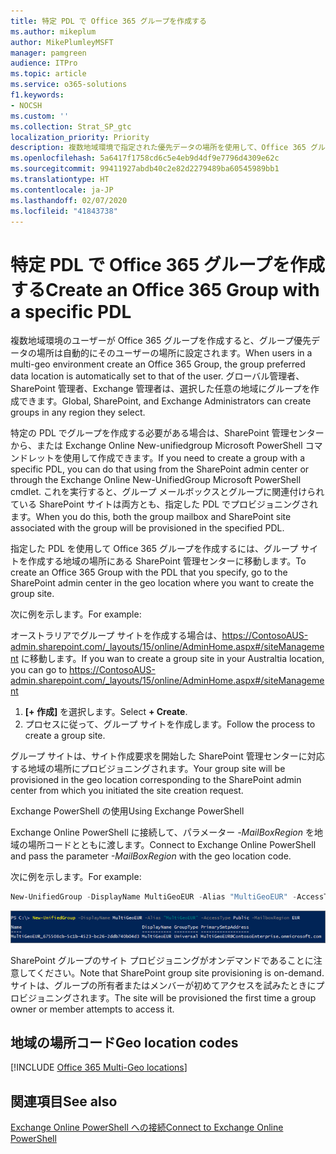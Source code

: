 ```yaml
---
title: 特定 PDL で Office 365 グループを作成する
ms.author: mikeplum
author: MikePlumleyMSFT
manager: pamgreen
audience: ITPro
ms.topic: article
ms.service: o365-solutions
f1.keywords:
- NOCSH
ms.custom: ''
ms.collection: Strat_SP_gtc
localization_priority: Priority
description: 複数地域環境で指定された優先データの場所を使用して、Office 365 グループを作成する方法について説明します。
ms.openlocfilehash: 5a6417f1758cd6c5e4eb9d4df9e7796d4309e62c
ms.sourcegitcommit: 99411927abdb40c2e82d2279489ba60545989bb1
ms.translationtype: HT
ms.contentlocale: ja-JP
ms.lasthandoff: 02/07/2020
ms.locfileid: "41843738"
---
```

# <a name="create-an-office-365-group-with-a-specific-pdl"></a><span data-ttu-id="8f762-103">特定 PDL で Office 365 グループを作成する</span><span class="sxs-lookup"><span data-stu-id="8f762-103">Create an Office 365 Group with a specific PDL</span></span>

<span data-ttu-id="8f762-104">複数地域環境のユーザーが Office 365 グループを作成すると、グループ優先データの場所は自動的にそのユーザーの場所に設定されます。</span><span class="sxs-lookup"><span data-stu-id="8f762-104">When users in a multi-geo environment create an Office 365 Group, the group preferred data location is automatically set to that of the user.</span></span> <span data-ttu-id="8f762-105">グローバル管理者、SharePoint 管理者、Exchange 管理者は、選択した任意の地域にグループを作成できます。</span><span class="sxs-lookup"><span data-stu-id="8f762-105">Global, SharePoint, and Exchange Administrators can create groups in any region they select.</span></span> 

<span data-ttu-id="8f762-106">特定の PDL でグループを作成する必要がある場合は、SharePoint 管理センターから、または Exchange Online New-unifiedgroup Microsoft PowerShell コマンドレットを使用して作成できます。</span><span class="sxs-lookup"><span data-stu-id="8f762-106">If you need to create a group with a specific PDL, you can do that using from the SharePoint admin center or through the Exchange Online New-UnifiedGroup Microsoft PowerShell cmdlet.</span></span> <span data-ttu-id="8f762-107">これを実行すると、グループ メールボックスとグループに関連付けられている SharePoint サイトは両方とも、指定した PDL でプロビジョニングされます。</span><span class="sxs-lookup"><span data-stu-id="8f762-107">When you do this, both the group mailbox and SharePoint site associated with the group will be provisioned in the specified PDL.</span></span>

<span data-ttu-id="8f762-108">指定した PDL を使用して Office 365 グループを作成するには、グループ サイトを作成する地域の場所にある SharePoint 管理センターに移動します。</span><span class="sxs-lookup"><span data-stu-id="8f762-108">To create an Office 365 Group with the PDL that you specify, go to the SharePoint admin center in the geo location where you want to create the group site.</span></span>

<span data-ttu-id="8f762-109">次に例を示します。</span><span class="sxs-lookup"><span data-stu-id="8f762-109">For example:</span></span>

<span data-ttu-id="8f762-110">オーストラリアでグループ サイトを作成する場合は、https://ContosoAUS-admin.sharepoint.com/_layouts/15/online/AdminHome.aspx#/siteManagement に移動します。</span><span class="sxs-lookup"><span data-stu-id="8f762-110">If you wan to create a group site in your Australtia location, you can go to https://ContosoAUS-admin.sharepoint.com/_layouts/15/online/AdminHome.aspx#/siteManagement</span></span>

1. <span data-ttu-id="8f762-111">**[+ 作成]** を選択します。</span><span class="sxs-lookup"><span data-stu-id="8f762-111">Select **+ Create**.</span></span>
2. <span data-ttu-id="8f762-112">プロセスに従って、グループ サイトを作成します。</span><span class="sxs-lookup"><span data-stu-id="8f762-112">Follow the process to create a group site.</span></span>

<span data-ttu-id="8f762-113">グループ サイトは、サイト作成要求を開始した SharePoint 管理センターに対応する地域の場所にプロビジョニングされます。</span><span class="sxs-lookup"><span data-stu-id="8f762-113">Your group site will be provisioned in the geo location corresponding to the SharePoint admin center from which you initiated the site creation request.</span></span> 

<span data-ttu-id="8f762-114">Exchange PowerShell の使用</span><span class="sxs-lookup"><span data-stu-id="8f762-114">Using Exchange PowerShell</span></span> 

<span data-ttu-id="8f762-115">Exchange Online PowerShell に接続して、パラメーター *-MailBoxRegion* を地域の場所コードとともに渡します。</span><span class="sxs-lookup"><span data-stu-id="8f762-115">Connect to Exchange Online PowerShell and pass the parameter *-MailBoxRegion* with the geo location code.</span></span>

<span data-ttu-id="8f762-116">次に例を示します。</span><span class="sxs-lookup"><span data-stu-id="8f762-116">For example:</span></span> 

```PowerShell
New-UnifiedGroup -DisplayName MultiGeoEUR -Alias "MultiGeoEUR" -AccessType Public -MailboxRegion EUR 
```

![構文を使用した New-UnifiedGroup PowerShell コマンドレットのスクリーンショット](media/multi-geo-new-group-with-pdl-powershell.png)

<span data-ttu-id="8f762-118">SharePoint グループのサイト プロビジョニングがオンデマンドであることに注意してください。</span><span class="sxs-lookup"><span data-stu-id="8f762-118">Note that SharePoint group site provisioning is on-demand.</span></span> <span data-ttu-id="8f762-119">サイトは、グループの所有者またはメンバーが初めてアクセスを試みたときにプロビジョニングされます。</span><span class="sxs-lookup"><span data-stu-id="8f762-119">The site will be provisioned the first time a group owner or member attempts to access it.</span></span>

## <a name="geo-location-codes"></a><span data-ttu-id="8f762-120">地域の場所コード</span><span class="sxs-lookup"><span data-stu-id="8f762-120">Geo location codes</span></span>

[!INCLUDE [Office 365 Multi-Geo locations](includes/office-365-multi-geo-locations.md)]

## <a name="see-also"></a><span data-ttu-id="8f762-121">関連項目</span><span class="sxs-lookup"><span data-stu-id="8f762-121">See also</span></span>

[<span data-ttu-id="8f762-122">Exchange Online PowerShell への接続</span><span class="sxs-lookup"><span data-stu-id="8f762-122">Connect to Exchange Online PowerShell</span></span>](https://docs.microsoft.com/powershell/exchange/exchange-online/connect-to-exchange-online-powershell/connect-to-exchange-online-powershell)
